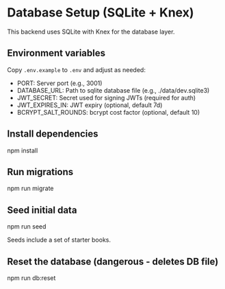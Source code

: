 # Database Setup (SQLite + Knex)

This backend uses SQLite with Knex for the database layer.

## Environment variables

Copy `.env.example` to `.env` and adjust as needed:

- PORT: Server port (e.g., 3001)
- DATABASE_URL: Path to sqlite database file (e.g., ./data/dev.sqlite3)
- JWT_SECRET: Secret used for signing JWTs (required for auth)
- JWT_EXPIRES_IN: JWT expiry (optional, default 7d)
- BCRYPT_SALT_ROUNDS: bcrypt cost factor (optional, default 10)

## Install dependencies

npm install

## Run migrations

npm run migrate

## Seed initial data

npm run seed

Seeds include a set of starter books.

## Reset the database (dangerous - deletes DB file)

npm run db:reset

